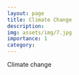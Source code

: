 ```yaml
---
layout: page
title: Climate Change
description:
img: assets/img/7.jpg
importance: 1
category:
---
```


Climate change
